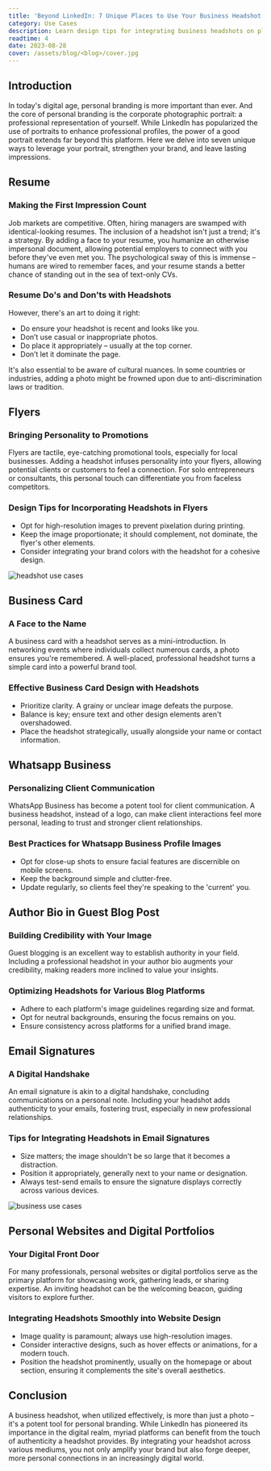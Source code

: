 ```yaml
---
title: 'Beyond LinkedIn: 7 Unique Places to Use Your Business Headshot'
category: Use Cases
description: Learn design tips for integrating business headshots on platforms to amplify your brand and make lasting impressions with well-placed headshots. Read more.
readtime: 4
date: 2023-08-28
cover: /assets/blog/<blog>/cover.jpg
---
```

## Introduction

In today's digital age, personal branding is more important than ever. And the core of personal branding is the corporate photographic portrait: a professional representation of yourself. While LinkedIn has popularized the use of portraits to enhance professional profiles, the power of a good portrait extends far beyond this platform. Here we delve into seven unique ways to leverage your portrait, strengthen your brand, and leave lasting impressions.

## Resume

### Making the First Impression Count

Job markets are competitive. Often, hiring managers are swamped with identical-looking resumes. The inclusion of a headshot isn't just a trend; it's a strategy. By adding a face to your resume, you humanize an otherwise impersonal document, allowing potential employers to connect with you before they've even met you. The psychological sway of this is immense – humans are wired to remember faces, and your resume stands a better chance of standing out in the sea of text-only CVs.

### Resume Do's and Don'ts with Headshots

However, there's an art to doing it right:

- Do ensure your headshot is recent and looks like you.
- Don’t use casual or inappropriate photos.
- Do place it appropriately – usually at the top corner.
- Don’t let it dominate the page.

It's also essential to be aware of cultural nuances. In some countries or industries, adding a photo might be frowned upon due to anti-discrimination laws or tradition.

## Flyers

### Bringing Personality to Promotions

Flyers are tactile, eye-catching promotional tools, especially for local businesses. Adding a headshot infuses personality into your flyers, allowing potential clients or customers to feel a connection. For solo entrepreneurs or consultants, this personal touch can differentiate you from faceless competitors.

### Design Tips for Incorporating Headshots in Flyers

- Opt for high-resolution images to prevent pixelation during printing.
- Keep the image proportionate; it should complement, not dominate, the flyer's other elements.
- Consider integrating your brand colors with the headshot for a cohesive design.

![headshot use cases](/assets/blog/media/model-examples-1/betterpic-generated-headshot-5.jpg)

## Business Card

### A Face to the Name

A business card with a headshot serves as a mini-introduction. In networking events where individuals collect numerous cards, a photo ensures you're remembered. A well-placed, professional headshot turns a simple card into a powerful brand tool.

### Effective Business Card Design with Headshots

- Prioritize clarity. A grainy or unclear image defeats the purpose.
- Balance is key; ensure text and other design elements aren't overshadowed.
- Place the headshot strategically, usually alongside your name or contact information.

## Whatsapp Business

### Personalizing Client Communication

WhatsApp Business has become a potent tool for client communication. A business headshot, instead of a logo, can make client interactions feel more personal, leading to trust and stronger client relationships.

### Best Practices for Whatsapp Business Profile Images

- Opt for close-up shots to ensure facial features are discernible on mobile screens.
- Keep the background simple and clutter-free.
- Update regularly, so clients feel they're speaking to the 'current' you.

## Author Bio in Guest Blog Post

### Building Credibility with Your Image

Guest blogging is an excellent way to establish authority in your field. Including a professional headshot in your author bio augments your credibility, making readers more inclined to value your insights.

### Optimizing Headshots for Various Blog Platforms

- Adhere to each platform's image guidelines regarding size and format.
- Opt for neutral backgrounds, ensuring the focus remains on you.
- Ensure consistency across platforms for a unified brand image.

## Email Signatures

### A Digital Handshake

An email signature is akin to a digital handshake, concluding communications on a personal note. Including your headshot adds authenticity to your emails, fostering trust, especially in new professional relationships.

### Tips for Integrating Headshots in Email Signatures

- Size matters; the image shouldn't be so large that it becomes a distraction.
- Position it appropriately, generally next to your name or designation.
- Always test-send emails to ensure the signature displays correctly across various devices.

![business use cases](/assets/blog/media/model-examples-1/betterpic-generated-headshot-450.jpg)

## Personal Websites and Digital Portfolios

### Your Digital Front Door

For many professionals, personal websites or digital portfolios serve as the primary platform for showcasing work, gathering leads, or sharing expertise. An inviting headshot can be the welcoming beacon, guiding visitors to explore further.

### Integrating Headshots Smoothly into Website Design

- Image quality is paramount; always use high-resolution images.
- Consider interactive designs, such as hover effects or animations, for a modern touch.
- Position the headshot prominently, usually on the homepage or about section, ensuring it complements the site's overall aesthetics.

## Conclusion

A business headshot, when utilized effectively, is more than just a photo – it's a potent tool for personal branding. While LinkedIn has pioneered its importance in the digital realm, myriad platforms can benefit from the touch of authenticity a headshot provides. By integrating your headshot across various mediums, you not only amplify your brand but also forge deeper, more personal connections in an increasingly digital world.
